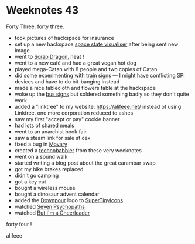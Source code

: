 # Weeknotes 43

Forty Three. forty three.

- took pictures of hackspace for insurance
- set up a new hackspace [space state visualiser](https://github.com/sheffieldhackspace/space-state-visualiser) after being sent new image
- went to [Scrap Dragon](https://www.scrapdragonsheffield.com/), neat !
- went to a new café and had a great vegan hot dog
- played mega-Catan with 8 people and two copies of Catan
- did some experimenting with [train signs](https://github.com/sheffieldhackspace/train-signs) — I might have conflicting SPI devices and have to do bit-banging instead
- made a nice tablecloth and flowers table at the hackspace
- woke up the [bus signs](https://github.com/alifeee/bus-signs) but soldered something badly so they don't quite work
- added a "linktree" to my website: <https://alifeee.net/> instead of using Linktree. one more corporation reduced to ashes
- saw my first "accept or pay" cookie banner
- had lots of shared meals
- went to an anarchist book fair
- saw a steam link for sale at cex
- fixed a bug in [Movary](https://movary.alifeee.net/users/alifeee/dashboard)
- created a [technobabbler](https://server.alifeee.net/technobabble/) from these very weeknotes
- went on a sound walk
- started writing a blog post about the great carambar swap
- got my bike brakes replaced
- didn't go camping
- got a key cut
- bought a wireless mouse
- bought a dinosaur advent calendar
- added the [Downpour](https://downpour.games/) logo to [SuperTinyIcons](https://github.com/edent/SuperTinyIcons/pull/1037)
- watched [Seven Psychopaths](https://movary.alifeee.net/users/alifeee/movies/119-seven-psychopaths)
- watched [But I'm a Cheerleader](https://movary.alifeee.net/users/alifeee/movies/124-but-i-m-a-cheerleader)

forty four !

alifeee
